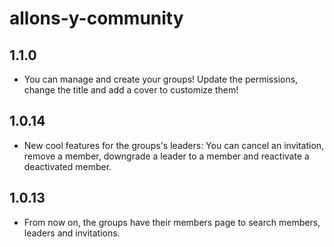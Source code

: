 # allons-y-community

## 1.1.0

- You can manage and create your groups! Update the permissions, change the title and add a cover to customize them!

## 1.0.14

- New cool features for the groups's leaders: You can cancel an invitation, remove a member, downgrade a leader to a member and reactivate a deactivated member.

## 1.0.13

- From now on, the groups have their members page to search members, leaders and invitations.
